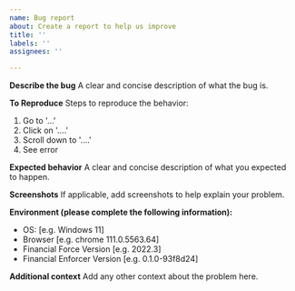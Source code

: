 ```yaml
---
name: Bug report
about: Create a report to help us improve
title: ''
labels: ''
assignees: ''

---
```


**Describe the bug**
A clear and concise description of what the bug is.

**To Reproduce**
Steps to reproduce the behavior:
1. Go to '...'
2. Click on '....'
3. Scroll down to '....'
4. See error

**Expected behavior**
A clear and concise description of what you expected to happen.

**Screenshots**
If applicable, add screenshots to help explain your problem.

**Environment (please complete the following information):**
 - OS: [e.g. Windows 11]
 - Browser [e.g. chrome 111.0.5563.64]
- Financial Force Version [e.g. 2022.3]
 - Financial Enforcer Version [e.g. 0.1.0-93f8d24]

**Additional context**
Add any other context about the problem here.
